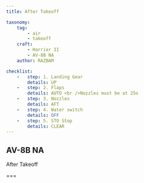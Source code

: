 ```yaml
---
title: After Takeoff 

taxonomy:
    tag:
        - air
        - takeoff
    craft:
        - Harrier II
        - AV-8B NA
    author: RAZBAM

checklist:
    -   step: 1. Landing Gear 
        details: UP 
    -   step: 2. Flaps 
        details: AUTO <br />Nozzles must be at 25o 
    -   step: 3. Nozzles 
        details: AFT 
    -   step: 4. Water switch 
        details: OFF 
    -   step: 5. STO Stop 
        details: CLEAR 
---
```


## AV-8B NA 
After Takeoff 

===
